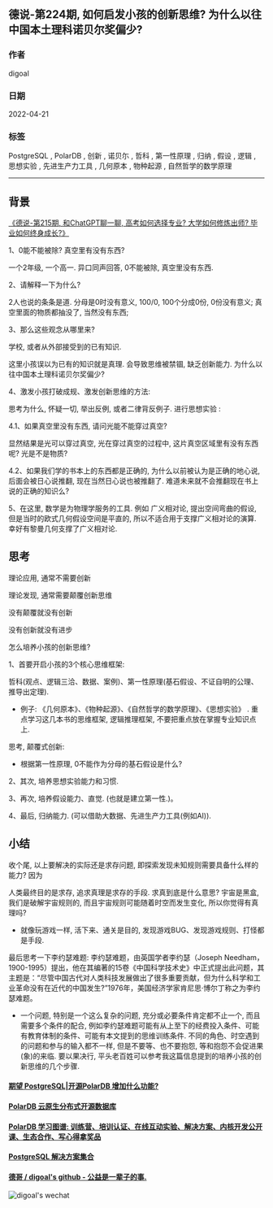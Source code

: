 ## 德说-第224期, 如何启发小孩的创新思维? 为什么以往中国本土理科诺贝尔奖偏少?                     
                                
### 作者                                
digoal                                
                                
### 日期                                
2022-04-21                               
                                
### 标签                                
PostgreSQL , PolarDB , 创新 , 诺贝尓 , 哲科 , 第一性原理 , 归纳 , 假设 , 逻辑 , 思想实验 , 先进生产力工具 , 几何原本 , 物种起源 , 自然哲学的数学原理               
                                
----                                
                                
## 背景     
[《德说-第215期, 和ChatGPT聊一聊, 高考如何选择专业? 大学如何修炼出师? 毕业如何终身成长?》](../202303/20230331_09.md)  
   
1、0能不能被除? 真空里有没有东西?  
  
一个2年级, 一个高一. 异口同声回答, 0不能被除, 真空里没有东西.   
  
2、请解释一下为什么?   
  
2人也说的条条是道. 分母是0时没有意义, 100/0, 100个分成0份, 0份没有意义;  真空里面的物质都抽没了, 当然没有东西;     
  
3、那么这些观念从哪里来?  
  
学校, 或者从外部接受到的已有知识.   
  
这里小孩误以为已有的知识就是真理. 会导致思维被禁锢, 缺乏创新能力. 为什么以往中国本土理科诺贝尔奖偏少?     
  
4、激发小孩打破成规、激发创新思维的方法:    
  
思考为什么, 怀疑一切, 举出反例, 或者二律背反例子. 进行思想实验 :    
  
4\.1、如果真空里没有东西, 请问光能不能穿过真空?    
  
显然结果是光可以穿过真空, 光在穿过真空的过程中, 这片真空区域里有没有东西呢? 光是不是物质?   
  
4\.2、如果我们学的书本上的东西都是正确的, 为什么以前被认为是正确的地心说, 后面会被日心说推翻, 现在当然日心说也被推翻了. 难道未来就不会推翻现在书上说的正确的知识么?   
  
5、在这里, 数学是为物理学服务的工具. 例如 广义相对论, 提出空间弯曲的假设, 但是当时的欧式几何假设空间是平直的, 所以不适合用于支撑广义相对论的演算. 幸好有黎曼几何支撑了广义相对论.   
  
## 思考  
理论应用, 通常不需要创新   
  
理论发现, 通常需要颠覆创新思维   
  
没有颠覆就没有创新  
  
没有创新就没有进步  
  
怎么培养小孩的创新思维?  
  
1、首要开启小孩的3个核心思维框架:   
  
哲科(观点、逻辑三洽、数据、案例)、第一性原理(基石假设、不证自明的公理、推导出定理).     
- 例子: 《几何原本》、《物种起源》、《自然哲学的数学原理》、《思想实验》 . 重点学习这几本书的思维框架, 逻辑推理框架, 不要把重点放在掌握专业知识点上.        
  
思考, 颠覆式创新:   
- 根据第一性原理, 0不能作为分母的基石假设是什么?    
  
2、其次, 培养思想实验能力和习惯.    
  
3、再次, 培养假设能力、直觉.  (也就是建立第一性.)。    
  
4、最后, 归纳能力.   (可以借助大数据、先进生产力工具(例如AI)).    
  
## 小结
收个尾, 以上要解决的实际还是求存问题, 即探索发现未知规则需要具备什么样的能力? 因为  
  
人类最终目的是求存, 追求真理是求存的手段.  求真到底是什么意思? 宇宙是黑盒, 我们是破解宇宙规则的, 而且宇宙规则可能随着时空而发生变化, 所以你觉得有真理吗?   
- 就像玩游戏一样, 活下来、通关是目的, 发现游戏BUG、发现游戏规则、打怪都是手段.   
  
最后思考一下李约瑟难题:   李约瑟难题，由英国学者李约瑟（Joseph Needham，1900-1995）提出，他在其编著的15卷《中国科学技术史》中正式提出此问题，其主题是：“尽管中国古代对人类科技发展做出了很多重要贡献，但为什么科学和工业革命没有在近代的中国发生?”1976年，美国经济学家肯尼思·博尔丁称之为李约瑟难题。     
- 一个问题, 特别是一个这么复杂的问题, 充分或必要条件肯定都不止一个, 而且需要多个条件的配合, 例如李约瑟难题可能有从上至下的经费投入条件、可能有教育体制的条件、可能有本文提到的思维训练条件. 不同的角色、时空遇到的问题和参与的输入都不一样, 但是不要等、也不要抱怨, 等和抱怨不会促进果(象)的来临. 要以果决行, 平头老百姓可以参考我这篇信息提到的培养小孩的创新思维的几个步骤.  
  
#### [期望 PostgreSQL|开源PolarDB 增加什么功能?](https://github.com/digoal/blog/issues/76 "269ac3d1c492e938c0191101c7238216")
  
  
#### [PolarDB 云原生分布式开源数据库](https://github.com/ApsaraDB "57258f76c37864c6e6d23383d05714ea")
  
  
#### [PolarDB 学习图谱: 训练营、培训认证、在线互动实验、解决方案、内核开发公开课、生态合作、写心得拿奖品](https://www.aliyun.com/database/openpolardb/activity "8642f60e04ed0c814bf9cb9677976bd4")
  
  
#### [PostgreSQL 解决方案集合](../201706/20170601_02.md "40cff096e9ed7122c512b35d8561d9c8")
  
  
#### [德哥 / digoal's github - 公益是一辈子的事.](https://github.com/digoal/blog/blob/master/README.md "22709685feb7cab07d30f30387f0a9ae")
  
  
![digoal's wechat](../pic/digoal_weixin.jpg "f7ad92eeba24523fd47a6e1a0e691b59")
  
